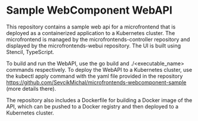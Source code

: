# Sample WebComponent WebAPI

This repository contains a sample web api for a microfrontend that is deployed as a containerized application to a Kubernetes cluster. The microfrontend is managed by the microfrontends-controller repository and displayed by the microfrontends-webui repository. The UI is built using Stencil, TypeScript.

To build and run the WebAPI, use the go build and ./<executable_name> commands respectively. To deploy the WebAPI to a Kubernetes cluster, use the kubectl apply command with the yaml file provided in the repository https://github.com/SevcikMichal/microfrontends-webcomponent-sample (more details there).

The repository also includes a Dockerfile for building a Docker image of the API, which can be pushed to a Docker registry and then deployed to a Kubernetes cluster.